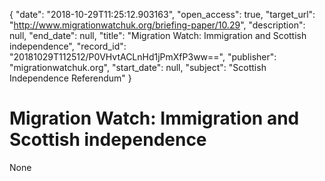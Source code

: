 {
  "date": "2018-10-29T11:25:12.903163", 
  "open_access": true, 
  "target_url": "http://www.migrationwatchuk.org/briefing-paper/10.29", 
  "description": null, 
  "end_date": null, 
  "title": "Migration Watch: Immigration and Scottish independence", 
  "record_id": "20181029T112512/P0VHvtACLnHd1jPmXfP3ww==", 
  "publisher": "migrationwatchuk.org", 
  "start_date": null, 
  "subject": "Scottish Independence Referendum"
}

# Migration Watch: Immigration and Scottish independence

None